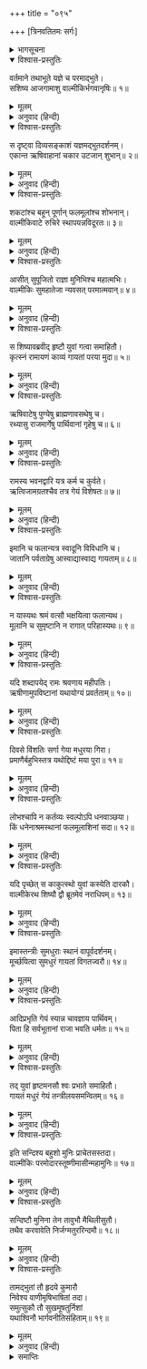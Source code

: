 +++
title = "०९५"

+++
[त्रिनवतितमः सर्गः]



<details><summary>भागसूचना</summary>

93. श्रीरामके यज्ञमें महर्षि वाल्मीकिका आगमन और उनका रामायणगानके लिये कुश और लवको आदेश
</details>

<details open><summary>विश्वास-प्रस्तुतिः</summary>

वर्तमाने तथाभूते यज्ञे च परमाद्भुते।  
सशिष्य आजगामाशु वाल्मीकिर्भगवानृषिः॥ १॥
</details>

<details><summary>मूलम्</summary>

वर्तमाने तथाभूते यज्ञे च परमाद्भुते।  
सशिष्य आजगामाशु वाल्मीकिर्भगवानृषिः॥ १॥
</details>

<details><summary>अनुवाद (हिन्दी)</summary>

इस प्रकार वह अत्यन्त अद्भुत यज्ञ जब चालू हुआ, उस समय भगवान् वाल्मीकि मुनि अपने शिष्योंके साथ उसमें शीघ्रतापूर्वक पधारे॥ १॥
</details>

<details open><summary>विश्वास-प्रस्तुतिः</summary>

स दृष्ट्वा दिव्यसङ्काशं यज्ञमद्भुतदर्शनम्।  
एकान्त ऋषिवाहानां चकार उटजान् शुभान्॥ २॥
</details>

<details><summary>मूलम्</summary>

स दृष्ट्वा दिव्यसङ्काशं यज्ञमद्भुतदर्शनम्।  
एकान्त ऋषिवाहानां चकार उटजान् शुभान्॥ २॥
</details>

<details><summary>अनुवाद (हिन्दी)</summary>

उन्होंने उस दिव्य एवं अद्भुत यज्ञका दर्शन किया और ऋषियोंके लिये जो बाड़े बने थे, उनके पास ही उन्होंने अपने लिये भी सुन्दर पर्णशालाएँ बनवायीं॥ २॥
</details>

<details open><summary>विश्वास-प्रस्तुतिः</summary>

शकटांश्च बहून् पूर्णान् फलमूलांश्च शोभनान्।  
वाल्मीकिवाटे रुचिरे स्थापयन्नविदूरतः॥ ३॥
</details>

<details><summary>मूलम्</summary>

शकटांश्च बहून् पूर्णान् फलमूलांश्च शोभनान्।  
वाल्मीकिवाटे रुचिरे स्थापयन्नविदूरतः॥ ३॥
</details>

<details><summary>अनुवाद (हिन्दी)</summary>

वाल्मीकिजीके सुन्दर बाड़ेके समीप अन्न आदिसे भरे-पूरे बहुत-से छकड़े खड़े कर दिये गये थे। साथ ही अच्छे-अच्छे फल और मूल भी रख दिये गये थे॥ ३॥
</details>

<details open><summary>विश्वास-प्रस्तुतिः</summary>

आसीत् सुपूजितो राज्ञा मुनिभिश्च महात्मभिः।  
वाल्मीकिः सुमहातेजा न्यवसत् परमात्मवान्॥ ४॥
</details>

<details><summary>मूलम्</summary>

आसीत् सुपूजितो राज्ञा मुनिभिश्च महात्मभिः।  
वाल्मीकिः सुमहातेजा न्यवसत् परमात्मवान्॥ ४॥
</details>

<details><summary>अनुवाद (हिन्दी)</summary>

राजा श्रीराम तथा बहुसंख्यक महात्मा मुनियोंद्वारा भलीभाँति पूजित एवं सम्मानित हो महातेजस्वी आत्मज्ञानी वाल्मीकि मुनिने बड़े सुखसे वहाँ निवास किया॥ ४॥
</details>

<details open><summary>विश्वास-प्रस्तुतिः</summary>

स शिष्यावब्रवीद् हृष्टौ युवां गत्वा समाहितौ।  
कृत्स्नं रामायणं काव्यं गायतां परया मुदा॥ ५॥
</details>

<details><summary>मूलम्</summary>

स शिष्यावब्रवीद् हृष्टौ युवां गत्वा समाहितौ।  
कृत्स्नं रामायणं काव्यं गायतां परया मुदा॥ ५॥
</details>

<details><summary>अनुवाद (हिन्दी)</summary>

उन्होंने अपने हृष्ट-पुष्ट दो शिष्योंसे कहा—‘तुम दोनों भाई एकाग्रचित्त हो सब ओर घूम-फिरकर बड़े आनन्दके साथ सम्पूर्ण रामायण-काव्यका गान करो॥ ५॥
</details>

<details open><summary>विश्वास-प्रस्तुतिः</summary>

ऋषिवाटेषु पुण्येषु ब्राह्मणावसथेषु च।  
रथ्यासु राजमार्गेषु पार्थिवानां गृहेषु च॥ ६॥
</details>

<details><summary>मूलम्</summary>

ऋषिवाटेषु पुण्येषु ब्राह्मणावसथेषु च।  
रथ्यासु राजमार्गेषु पार्थिवानां गृहेषु च॥ ६॥
</details>

<details><summary>अनुवाद (हिन्दी)</summary>

‘ऋषियों और ब्राह्मणोंके पवित्र स्थानोंपर, गलियोंमें, राजमार्गोंपर तथा राजाओंके वासस्थानोंमें भी इस काव्यका गान करना॥ ६॥
</details>

<details open><summary>विश्वास-प्रस्तुतिः</summary>

रामस्य भवनद्वारि यत्र कर्म च कुर्वते।  
ऋत्विजामग्रतश्चैव तत्र गेयं विशेषतः॥ ७॥
</details>

<details><summary>मूलम्</summary>

रामस्य भवनद्वारि यत्र कर्म च कुर्वते।  
ऋत्विजामग्रतश्चैव तत्र गेयं विशेषतः॥ ७॥
</details>

<details><summary>अनुवाद (हिन्दी)</summary>

‘श्रीरामचन्द्रजीका जो गृह बना है, उसके दरवाजेपर, जहाँ ब्राह्मणलोग यज्ञकार्य कर रहे हैं, वहाँ तथा ऋत्विजोंके आगे भी इस काव्यका विशेषरूपसे गान करना चाहिये॥ ७॥
</details>

<details open><summary>विश्वास-प्रस्तुतिः</summary>

इमानि च फलान्यत्र स्वादूनि विविधानि च।  
जातानि पर्वताग्रेषु आस्वाद्यास्वाद्य गायताम्॥ ८॥
</details>

<details><summary>मूलम्</summary>

इमानि च फलान्यत्र स्वादूनि विविधानि च।  
जातानि पर्वताग्रेषु आस्वाद्यास्वाद्य गायताम्॥ ८॥
</details>

<details><summary>अनुवाद (हिन्दी)</summary>

‘यहाँ पर्वतके शिखरोंपर नाना प्रकारके स्वादिष्ट एवं मीठे फल लगे हैं, (भूख लगनेपर) उनका स्वाद ले-लेकर इस काव्यका गान करते रहना॥ ८॥
</details>

<details open><summary>विश्वास-प्रस्तुतिः</summary>

न यास्यथः श्रमं वत्सौ भक्षयित्वा फलान्यथ।  
मूलानि च सुमृष्टानि न रागात् परिहास्यथः॥ ९॥
</details>

<details><summary>मूलम्</summary>

न यास्यथः श्रमं वत्सौ भक्षयित्वा फलान्यथ।  
मूलानि च सुमृष्टानि न रागात् परिहास्यथः॥ ९॥
</details>

<details><summary>अनुवाद (हिन्दी)</summary>

‘बच्चो! यहाँके सुमधुर फल-मूलोंका भक्षण करनेसे न तो तुम्हें कभी थकावट होगी और न तुम्हारे गलेकी मधुरता ही नष्ट होने पायेगी॥ ९॥
</details>

<details open><summary>विश्वास-प्रस्तुतिः</summary>

यदि शब्दापयेद् रामः श्रवणाय महीपतिः।  
ऋषीणामुपविष्टानां यथायोग्यं प्रवर्तताम्॥ १०॥
</details>

<details><summary>मूलम्</summary>

यदि शब्दापयेद् रामः श्रवणाय महीपतिः।  
ऋषीणामुपविष्टानां यथायोग्यं प्रवर्तताम्॥ १०॥
</details>

<details><summary>अनुवाद (हिन्दी)</summary>

‘यदि महाराज श्रीराम तुम दोनोंको गान सुननेके लिये बुलावें तो तुम उनसे तथा वहाँ बैठे हुए ऋषि-मुनियोंसे यथायोग्य विनयपूर्ण बर्ताव करना॥ १०॥
</details>

<details open><summary>विश्वास-प्रस्तुतिः</summary>

दिवसे विंशतिः सर्गा गेया मधुरया गिरा।  
प्रमाणैर्बहुभिस्तत्र यथोद्दिष्टं मया पुरा॥ ११॥
</details>

<details><summary>मूलम्</summary>

दिवसे विंशतिः सर्गा गेया मधुरया गिरा।  
प्रमाणैर्बहुभिस्तत्र यथोद्दिष्टं मया पुरा॥ ११॥
</details>

<details><summary>अनुवाद (हिन्दी)</summary>

‘मैंने पहले भिन्न-भिन्न संख्यावाले श्लोकोंसे युक्त रामायण काव्यके सर्गोंका जिस तरह तुम्हें उपदेश दिया है, उसीके अनुसार प्रतिदिन बीस-बीस सर्गोंका मधुर स्वरसे गान करना॥ ११॥
</details>

<details open><summary>विश्वास-प्रस्तुतिः</summary>

लोभश्चापि न कर्तव्यः स्वल्पोऽपि धनवाञ्छया।  
किं धनेनाश्रमस्थानां फलमूलाशिनां सदा॥ १२॥
</details>

<details><summary>मूलम्</summary>

लोभश्चापि न कर्तव्यः स्वल्पोऽपि धनवाञ्छया।  
किं धनेनाश्रमस्थानां फलमूलाशिनां सदा॥ १२॥
</details>

<details><summary>अनुवाद (हिन्दी)</summary>

‘धनकी इच्छासे थोड़ा-सा भी लोभ न करना, आश्रममें रहकर फल-मूल भोजन करनेवाले वनवासियोंको धनसे क्या काम?॥ १२॥
</details>

<details open><summary>विश्वास-प्रस्तुतिः</summary>

यदि पृच्छेत् स काकुत्स्थो युवां कस्येति दारकौ।  
वाल्मीकेरथ शिष्यौ द्वौ ब्रूतमेवं नराधिपम्॥ १३॥
</details>

<details><summary>मूलम्</summary>

यदि पृच्छेत् स काकुत्स्थो युवां कस्येति दारकौ।  
वाल्मीकेरथ शिष्यौ द्वौ ब्रूतमेवं नराधिपम्॥ १३॥
</details>

<details><summary>अनुवाद (हिन्दी)</summary>

‘यदि श्रीरघुनाथजी पूछें—‘बच्चो! तुम दोनों किसके पुत्र हो?’ तो तुम दोनों महाराजसे इतना ही कह देना कि हम दोनों भाई महर्षि वाल्मीकिके शिष्य हैं॥ १३॥
</details>

<details open><summary>विश्वास-प्रस्तुतिः</summary>

इमास्तन्त्रीः सुमधुराः स्थानं वापूर्वदर्शनम्।  
मूर्च्छयित्वा सुमधुरं गायतां विगतज्वरौ॥ १४॥
</details>

<details><summary>मूलम्</summary>

इमास्तन्त्रीः सुमधुराः स्थानं वापूर्वदर्शनम्।  
मूर्च्छयित्वा सुमधुरं गायतां विगतज्वरौ॥ १४॥
</details>

<details><summary>अनुवाद (हिन्दी)</summary>

‘ये वीणाके सात तार हैं। इनसे बड़ी मधुर आवाज निकलती है। इसमें अपूर्व स्वरोंका प्रदर्शन करनेवाले ये स्थान बने हैं। इनके स्वरोंको झंकृत करके—मिलाकर सुमधुर स्वरमें तुम दोनों भाई काव्यका गान करो और सर्वथा निश्चिन्त रहो॥ १४॥
</details>

<details open><summary>विश्वास-प्रस्तुतिः</summary>

आदिप्रभृति गेयं स्यान्न चावज्ञाय पार्थिवम्।  
पिता हि सर्वभूतानां राजा भवति धर्मतः॥ १५॥
</details>

<details><summary>मूलम्</summary>

आदिप्रभृति गेयं स्यान्न चावज्ञाय पार्थिवम्।  
पिता हि सर्वभूतानां राजा भवति धर्मतः॥ १५॥
</details>

<details><summary>अनुवाद (हिन्दी)</summary>

‘आरम्भसे ही इस काव्यका गान करना चाहिये। तुमलोग ऐसा कोई बर्ताव न करना, जिससे राजाका अपमान हो; क्योंकि राजा धर्मकी दृष्टिसे सम्पूर्ण प्राणियोंका पिता होता है॥ १५॥
</details>

<details open><summary>विश्वास-प्रस्तुतिः</summary>

तद् युवां हृष्टमनसौ श्वः प्रभाते समाहितौ।  
गायतं मधुरं गेयं तन्त्रीलयसमन्वितम्॥ १६॥
</details>

<details><summary>मूलम्</summary>

तद् युवां हृष्टमनसौ श्वः प्रभाते समाहितौ।  
गायतं मधुरं गेयं तन्त्रीलयसमन्वितम्॥ १६॥
</details>

<details><summary>अनुवाद (हिन्दी)</summary>

‘अतएव तुम दोनों भाई प्रसन्न और एकाग्रचित्त होकर कल सबेरेसे ही वीणाके लयपर मधुर स्वरसे रामायण-गान आरम्भ कर दो’॥ १६॥
</details>

<details open><summary>विश्वास-प्रस्तुतिः</summary>

इति सन्दिश्य बहुशो मुनिः प्राचेतसस्तदा।  
वाल्मीकिः परमोदारस्तूष्णीमासीन्महामुनिः॥ १७॥
</details>

<details><summary>मूलम्</summary>

इति सन्दिश्य बहुशो मुनिः प्राचेतसस्तदा।  
वाल्मीकिः परमोदारस्तूष्णीमासीन्महामुनिः॥ १७॥
</details>

<details><summary>अनुवाद (हिन्दी)</summary>

इस तरह बहुत कुछ आदेश देकर वरुणके पुत्र परम उदार महामुनि वाल्मीकि चुप हो गये॥ १७॥
</details>

<details open><summary>विश्वास-प्रस्तुतिः</summary>

सन्दिष्टौ मुनिना तेन तावुभौ मैथिलीसुतौ।  
तथैव करवावेति निर्जग्मतुररिन्दमौ॥ १८॥
</details>

<details><summary>मूलम्</summary>

सन्दिष्टौ मुनिना तेन तावुभौ मैथिलीसुतौ।  
तथैव करवावेति निर्जग्मतुररिन्दमौ॥ १८॥
</details>

<details><summary>अनुवाद (हिन्दी)</summary>

मुनिके इस प्रकार आदेश देनेपर मिथिलेशकुमारी सीताके वे दोनों शत्रुदमन पुत्र ‘बहुत अच्छा, हम ऐसा ही करेंगे’ यह कहकर वहाँसे चल दिये॥ १८॥
</details>

<details open><summary>विश्वास-प्रस्तुतिः</summary>

तामद्भुतां तौ हृदये कुमारौ  
निवेश्य वाणीमृषिभाषितां तदा।  
समुत्सुकौ तौ सुखमूषतुर्निशां  
यथाश्विनौ भार्गवनीतिसंहिताम्॥ १९॥
</details>

<details><summary>मूलम्</summary>

तामद्भुतां तौ हृदये कुमारौ  
निवेश्य वाणीमृषिभाषितां तदा।  
समुत्सुकौ तौ सुखमूषतुर्निशां  
यथाश्विनौ भार्गवनीतिसंहिताम्॥ १९॥
</details>

<details><summary>अनुवाद (हिन्दी)</summary>

शुक्राचार्यकी बनायी हुई नीतिसंहिताको धारण करनेवाले अश्विनीकुमारोंकी भाँति ऋषिकी कही हुई उस अद्भुत वाणीको हृदयमें धारण करके वे दोनों कुमार मन-ही-मन उत्कण्ठित हो वहाँ रातभर सुखसे रहे॥ १९॥
</details>

<details><summary>समाप्तिः</summary>

इत्यार्षे श्रीमद्रामायणे वाल्मीकीये आदिकाव्ये उत्तरकाण्डे त्रिनवतितमः सर्गः॥ ९३॥  
इस प्रकार श्रीवाल्मीकिनिर्मित आर्षरामायण आदिकाव्यके उत्तरकाण्डमें तिरानबेवाँ सर्ग पूरा हुआ॥ ९३॥
</details>

